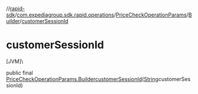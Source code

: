 //[rapid-sdk](../../../../index.md)/[com.expediagroup.sdk.rapid.operations](../../index.md)/[PriceCheckOperationParams](../index.md)/[Builder](index.md)/[customerSessionId](customer-session-id.md)

# customerSessionId

[JVM]\

public final [PriceCheckOperationParams.Builder](index.md)[customerSessionId](customer-session-id.md)([String](https://docs.oracle.com/javase/8/docs/api/java/lang/String.html)customerSessionId)
